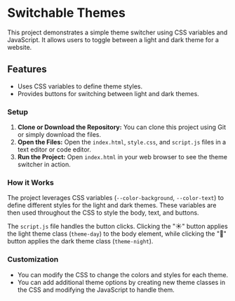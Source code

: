 # Switchable Themes

This project demonstrates a simple theme switcher using CSS variables and JavaScript. It allows users to toggle between a light and dark theme for a website.

## Features

- Uses CSS variables to define theme styles.
- Provides buttons for switching between light and dark themes.

### Setup

1. **Clone or Download the Repository:** You can clone this project using Git or simply download the files.
2. **Open the Files:** Open the `index.html`, `style.css`, and `script.js` files in a text editor or code editor.
3. **Run the Project:** Open `index.html` in your web browser to see the theme switcher in action.

### How it Works

The project leverages CSS variables (`--color-background`, `--color-text`) to define different styles for the light and dark themes. These variables are then used throughout the CSS to style the body, text, and buttons.

The `script.js` file handles the button clicks. Clicking the "☀️" button applies the light theme class (`theme-day`) to the body element, while clicking the "🌙" button applies the dark theme class (`theme-night`).

### Customization

- You can modify the CSS to change the colors and styles for each theme.
- You can add additional theme options by creating new theme classes in the CSS and modifying the JavaScript to handle them.